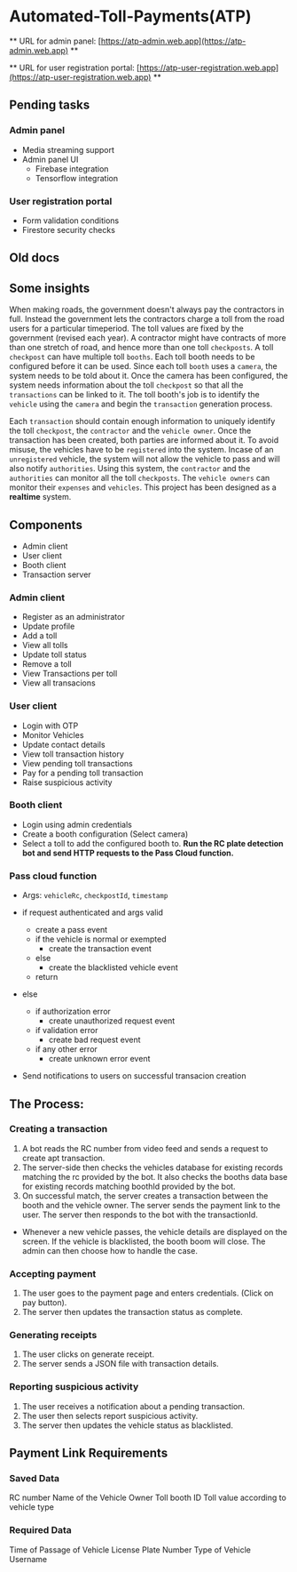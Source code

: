 # Automated-Toll-Payments(ATP)

** URL for admin panel: [https://atp-admin.web.app](https://atp-admin.web.app) **

** URL for user registration portal: [https://atp-user-registration.web.app](https://atp-user-registration.web.app) **

## Pending tasks

### Admin panel

- Media streaming support
- Admin panel UI
  - Firebase integration
  - Tensorflow integration

### User registration portal

- Form validation conditions
- Firestore security checks

## Old docs

## Some insights

When making roads, the government doesn't always pay the contractors in full. Instead the government lets the contractors charge 
a toll from the road users for a particular timeperiod. The toll values are fixed by the government (revised each year). A contractor might have contracts
of more than one stretch of road, and hence more than one toll `checkposts`. A toll `checkpost` can have multiple toll `booths`. Each toll booth needs to be configured before it can be used. Since each toll `booth` uses a `camera`, the system needs to be told about it. Once the camera has been configured, the system needs information about the toll `checkpost` so that all the `transactions` can be linked to it. 
The toll booth's job is to identify the `vehicle` using the `camera` and begin the `transaction` generation process.

Each `transaction` should contain enough information to uniquely identify the toll `checkpost`, the `contractor` and the `vehicle owner`. Once the transaction has been created, both parties are informed about it. 
To avoid misuse, the vehicles have to be `registered` into the system. Incase of an `unregistered` vehicle, the system will not allow the vehicle to pass and will also notify `authorities`.
Using this system, the `contractor` and the `authorities` can monitor all the toll `checkposts`. The `vehicle owners` can monitor their `expenses` and `vehicles`. This project has been designed as a **realtime** system. 

## Components

- Admin client
- User client
- Booth client
- Transaction server

### Admin client

- Register as an administrator
- Update profile
- Add a toll
- View all tolls
- Update toll status
- Remove a toll
- View Transactions per toll
- View all transacions

### User client

- Login with OTP
- Monitor Vehicles
- Update contact details
- View toll transaction history
- View pending toll transactions
- Pay for a pending toll transaction
- Raise suspicious activity

### Booth client

- Login using admin credentials
- Create a booth configuration (Select camera)
- Select a toll to add the configured booth to.
**Run the RC plate detection bot and send HTTP requests to the Pass Cloud function.**

### Pass cloud function

- Args: `vehicleRc`, `checkpostId`, `timestamp`
- if request authenticated and args valid 
  - create a pass event
  - if the vehicle is normal or exempted
    - create the transaction event
  - else 
    - create the blacklisted vehicle event
  - return 
- else
  - if authorization error
    - create unauthorized request event
  - if validation error
    - create bad request event
  - if any other error
    - create unknown error event 

- Send notifications to users on successful transacion creation

## The Process: 

### Creating a transaction

1. A bot reads the RC number from video feed and sends a request to create apt transaction. 
2. The server-side then checks the vehicles database for existing records matching the rc provided by the bot. It also checks the booths data base for existing records matching boothId provided by the bot.
3. On successful match, the server creates a transaction between the booth and the vehicle owner. The server sends the payment link to the user. The server then responds to the bot with the transactionId.

* Whenever a new vehicle passes, the vehicle details are displayed on the screen. If the vehicle is blacklisted, the booth boom will close. The admin can then choose how to handle the case.

### Accepting payment

1. The user goes to the payment page and enters credentials. (Click on pay button).
2. The server then updates the transaction status as complete.

### Generating receipts

1. The user clicks on generate receipt.
2. The server sends a JSON file with transaction details.

### Reporting suspicious activity

1. The user receives a notification about a pending transaction. 
2. The user then selects report suspicious activity.
3. The server then updates the vehicle status as blacklisted.

                    
## Payment Link Requirements

### Saved Data
RC number
Name of the Vehicle Owner
Toll booth ID
Toll value according to vehicle type
        
### Required Data
Time of Passage of Vehicle
License Plate Number
Type of Vehicle
Username
